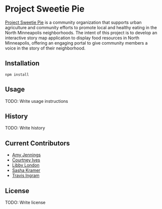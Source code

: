 # Project Sweetie Pie

[Project Sweetie Pie](http://projectsweetiepie.org) is a community organization that supports urban agriculture and community efforts to promote local and healthy eating in the North Minneapolis neighborhoods.  The intent of this project is to develop an interactive story map application to display food resources in North Minneapolis, offering an engaging portal to give community members a voice in the story of their neighborhood.

## Installation

`npm install`

## Usage

TODO: Write usage instructions

## History

TODO: Write history

## Current Contributors

* [Amy Jennings](https://github.com/amyjenningsmn)
* [Courtney Ives](https://github.com/courtneygives)
* [Libby London](https://github.com/libbylondon11)
* [Sasha Kramer](https://github.com/sasham43)
* [Travis Ingram](https://github.com/travisingram)

## License

TODO: Write license
